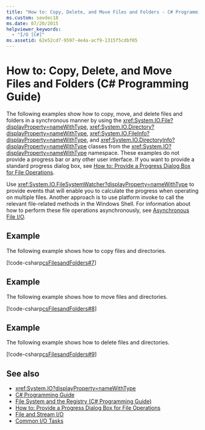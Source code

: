 ```yaml
---
title: "How to: Copy, Delete, and Move Files and Folders - C# Programming Guide"
ms.custom: seodec18
ms.date: 07/20/2015
helpviewer_keywords: 
  - "I/O [C#]"
ms.assetid: 62e52cd7-9597-4e4a-acf9-1315f5cdbf05
---
```

# How to: Copy, Delete, and Move Files and Folders (C# Programming Guide)
The following examples show how to copy, move, and delete files and folders in a synchronous manner by using the <xref:System.IO.File?displayProperty=nameWithType>, <xref:System.IO.Directory?displayProperty=nameWithType>, <xref:System.IO.FileInfo?displayProperty=nameWithType>, and <xref:System.IO.DirectoryInfo?displayProperty=nameWithType> classes from the <xref:System.IO?displayProperty=nameWithType> namespace. These examples do not provide a progress bar or any other user interface. If you want to provide a standard progress dialog box, see [How to: Provide a Progress Dialog Box for File Operations](how-to-provide-a-progress-dialog-box-for-file-operations.md).  
  
 Use <xref:System.IO.FileSystemWatcher?displayProperty=nameWithType> to provide events that will enable you to calculate the progress when operating on multiple files. Another approach is to use platform invoke to call the relevant file-related methods in the Windows Shell. For information about how to perform these file operations asynchronously, see [Asynchronous File I/O](../../../standard/io/asynchronous-file-i-o.md).  
  
## Example  
 The following example shows how to copy files and directories.  
  
 [!code-csharp[csFilesandFolders#7](../../../csharp/programming-guide/file-system/codesnippet/CSharp/how-to-copy-delete-and-move-files-and-folders_1.cs)]  
  
## Example  
 The following example shows how to move files and directories.  
  
 [!code-csharp[csFilesandFolders#8](../../../csharp/programming-guide/file-system/codesnippet/CSharp/how-to-copy-delete-and-move-files-and-folders_2.cs)]  
  
## Example  
 The following example shows how to delete files and directories.  
  
 [!code-csharp[csFilesandFolders#9](../../../csharp/programming-guide/file-system/codesnippet/CSharp/how-to-copy-delete-and-move-files-and-folders_3.cs)]  
  
## See also

- <xref:System.IO?displayProperty=nameWithType>
- [C# Programming Guide](../../../csharp/programming-guide/index.md)
- [File System and the Registry (C# Programming Guide)](index.md)
- [How to: Provide a Progress Dialog Box for File Operations](how-to-provide-a-progress-dialog-box-for-file-operations.md)
- [File and Stream I/O](../../../standard/io/index.md)
- [Common I/O Tasks](../../../standard/io/common-i-o-tasks.md)
